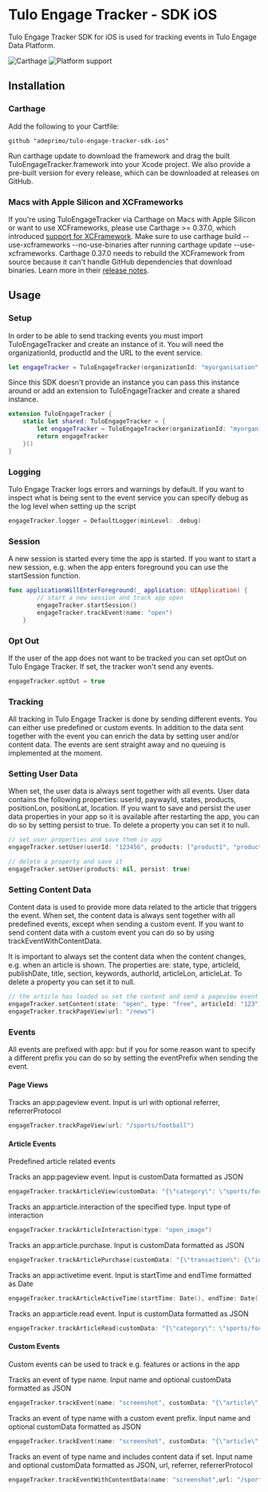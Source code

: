 # Tulo Engage Tracker - SDK iOS
Tulo Engage Tracker SDK for iOS is used for tracking events in Tulo Engage Data Platform.

![Carthage](https://img.shields.io/badge/Carthage-compatible-4BC51D.svg?style=flat) ![Platform support](https://img.shields.io/badge/platform-ios-lightgrey.svg?style=flat-square)

## Installation
### Carthage

Add the following to your Cartfile:

```
github "adeprimo/tulo-engage-tracker-sdk-ios"
```

Run carthage update to download the framework and drag the built TuloEngageTracker.framework into your Xcode project. We also provide a pre-built version for every release, which can be downloaded at releases on GitHub.

### Macs with Apple Silicon and XCFrameworks
If you're using TuloEngageTracker via Carthage on Macs with Apple Silicon or want to use XCFrameworks, please use Carthage >= 0.37.0, which introduced [support for XCFramework](https://github.com/Carthage/Carthage/releases/tag/0.37.0). Make sure to use carthage build --use-xcframeworks --no-use-binaries after running carthage update --use-xcframeworks. Carthage 0.37.0 needs to rebuild the XCFramework from source because it can't handle GitHub dependencies that download binaries. Learn more in their [release notes](https://github.com/Carthage/Carthage/releases/tag/0.37.0).

## Usage
### Setup
In order to be able to send tracking events you must import TuloEngageTracker and create an instance of it. You will need the organizationId, productId and the URL to the event service.

```Swift
let engageTracker = TuloEngageTracker(organizationId: "myorganisation", productId: "MYPRODUCT", eventUrl: URL(string: "http://user-event-service.com/api/v1/events")!)
```
Since this SDK doesn't provide an instance you can pass this instance around or add an extension to TuloEngageTracker and create a shared instance.
```Swift
extension TuloEngageTracker {
    static let shared: TuloEngageTracker = {
        let engageTracker = TuloEngageTracker(organizationId: "myorganisation", productId: "MYPRODUCT", eventUrl: URL(string: "http://user-event-service.com/api/v1/events")!)
        return engageTracker
    }()
}
```
### Logging
Tulo Engage Tracker logs errors and warnings by default. If you want to inspect what is being sent to the event service you can specify debug as the log level when setting up the script
```Swift
engageTracker.logger = DefaultLogger(minLevel: .debug)
```

### Session
A new session is started every time the app is started. If you want to start a new session, e.g. when the app enters foreground you can use the startSession function.
```Swift
func applicationWillEnterForeground(_ application: UIApplication) {
        // start a new session and track app open
        engageTracker.startSession()
        engageTracker.trackEvent(name: "open")
    }
```
### Opt Out
If the user of the app does not want to be tracked you can set optOut on Tulo Engage Tracker. If set, the tracker won't send any events.
```Swift
engageTracker.optOut = true
```

### Tracking
All tracking in Tulo Engage Tracker is done by sending different events. You can either use predefined or custom events. In addition to the data sent together with the event you can enrich the data by setting user and/or content data. The events are sent straight away and no queuing is implemented at the moment.

### Setting User Data
When set, the user data is always sent together with all events. User data contains the following properties: userId, paywayId, states, products, positionLon, positionLat, location. If you want to save and persist the user data properties in your app so it is available after restarting the app, you can do so by setting persist to true. To delete a property you can set it to null.
```Swift
// set user properties and save them in app
engageTracker.setUser(userId: "123456", products: ["product1", "product2"], persist: true)

// delete a property and save it
engageTracker.setUser(products: nil, persist: true)
```

### Setting Content Data
Content data is used to provide more data related to the article that triggers the event. When set, the content data is always sent together with all predefined events, except when sending a custom event. If you want to send content data with a custom event you can do so by using trackEventWithContentData.

It is important to always set the content data when the content changes, e.g. when an article is shown. The properties are: state, type, articleId, publishDate, title, section, keywords, authorId, articleLon, articleLat. To delete a property you can set it to null.
```Swift
// the article has loaded so set the content and send a pageview event
engageTracker.setContent(state: "open", type: "free", articleId: "123", title: "My first article", section: "News", keywords: ["news"], authorId: ["John Doe", "Jane Doe"])
engageTracker.trackPageView(url: "/news")
```
### Events
All events are prefixed with app: but if you for some reason want to specify a different prefix you can do so by setting the eventPrefix when sending the event.
#### Page Views
Tracks an app:pageview event. Input is url with optional referrer, referrerProtocol
```Swift
engageTracker.trackPageView(url: "/sports/football")
```
#### Article Events
Predefined article related events

Tracks an app:pageview event. Input is customData formatted as JSON
```Swift
engageTracker.trackArticleView(customData: "{\"category\": \"sports/football\"}")
```
Tracks an app:article.interaction of the specified type. Input type of interaction
```Swift
engageTracker.trackArticleInteraction(type: "open_image")
```
Tracks an app:article.purchase. Input is customData formatted as JSON
```Swift
engageTracker.trackArticlePurchase(customData: "{\"transaction\": {\"id\": \"abc123\",\"revenue\": \"99.90\"}}")
```
Tracks an app:activetime event. Input is startTime and endTime formatted as Date
```Swift
engageTracker.trackArticleActiveTime(startTime: Date(), endTime: Date().addingTimeInterval(TimeInterval(5.0 * 60.0)))
```
Tracks an app:article.read event. Input is customData formatted as JSON
```Swift
engageTracker.trackArticleRead(customData: "{\"category\": \"sports/football\"}")
```
#### Custom Events
Custom events can be used to track e.g. features or actions in the app

Tracks an event of type name. Input name and optional customData formatted as JSON
```Swift
engageTracker.trackEvent(name: "screenshot", customData: "{\"article\": \"123\"}")
```
Tracks an event of type name with a custom event prefix. Input name and optional customData formatted as JSON
```Swift
engageTracker.trackEvent(name: "screenshot", customData: "{\"article\": \"123\"}", "myprefix")
```
Tracks an event of type name and includes content data if set. Input name and optional customData formatted as JSON, url, referrer, referrerProtocol
```Swift
engageTracker.trackEventWithContentData(name: "screenshot",url: "/sports/football")
```
